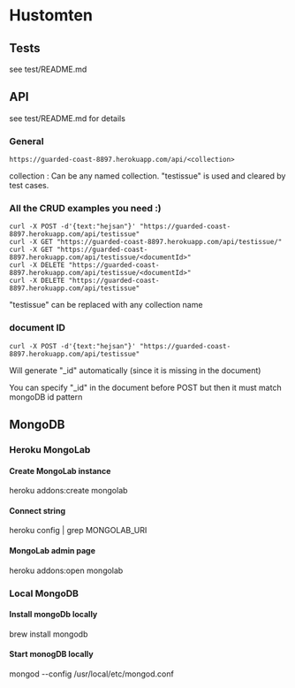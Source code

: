 # Hustomten

## Tests

see test/README.md

## API

see test/README.md for details

### General

	https://guarded-coast-8897.herokuapp.com/api/<collection>

collection : Can be any named collection. "testissue" is used and cleared by test cases.

### All the CRUD examples you need :)

	curl -X POST -d'{text:"hejsan"}' "https://guarded-coast-8897.herokuapp.com/api/testissue"         
	curl -X GET "https://guarded-coast-8897.herokuapp.com/api/testissue/"
	curl -X GET "https://guarded-coast-8897.herokuapp.com/api/testissue/<documentId>"
	curl -X DELETE "https://guarded-coast-8897.herokuapp.com/api/testissue/<documentId>"
	curl -X DELETE "https://guarded-coast-8897.herokuapp.com/api/testissue"

"testissue" can be replaced with any collection name

### document ID

	curl -X POST -d'{text:"hejsan"}' "https://guarded-coast-8897.herokuapp.com/api/testissue"

Will generate "_id" automatically (since it is missing in the document)

You can specify "_id" in the document before POST but then it must match mongoDB id pattern



## MongoDB

### Heroku MongoLab

#### Create MongoLab instance

  heroku addons:create mongolab

#### Connect string

  heroku config | grep MONGOLAB_URI

#### MongoLab admin page

  heroku addons:open mongolab


### Local MongoDB

#### Install mongoDb locally

  brew install mongodb
  
#### Start monogDB locally

  mongod --config /usr/local/etc/mongod.conf

